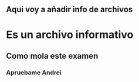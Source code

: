## Aqui voy a añadir info de archivos
# Es un archivo informativo
## Como mola este examen
### Apruebame Andrei
